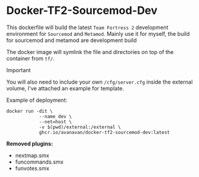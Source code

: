 # Docker-TF2-Sourcemod-Dev
This dockerfile will build the latest `Team Fortress 2` development environment for `Sourcemod` and `Metamod`.
Mainly use it for myself, the build for sourcemod and metamod are development build

The docker image will symlink the file and directories on top of the container from `tf/`.

> [!IMPORTANT]  
> You will also need to include your own `/cfg/server.cfg` inside the external volume, I've attached an example for template.

Example of deployment:
```docker
docker run -dit \
            --name dev \
            --net=host \
            -v $(pwd)/external:/external \
            ghcr.io/avanavan/docker-tf2-sourcemod-dev:latest
```

**Removed plugins:**
- nextmap.smx
- funcommands.smx
- funvotes.smx